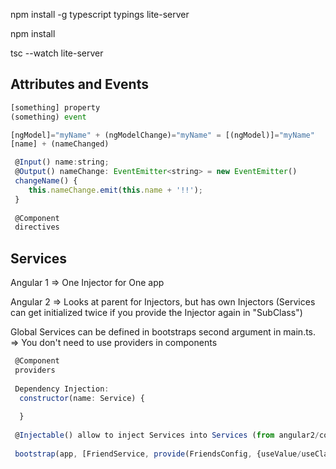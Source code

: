 npm install -g typescript typings lite-server

npm install

tsc --watch
lite-server


## Attributes and Events
```javascript
[something] property
(something) event

[ngModel]="myName" + (ngModelChange)="myName" = [(ngModel)]="myName"
[name] + (nameChanged)

 @Input() name:string;
 @Output() nameChange: EventEmitter<string> = new EventEmitter()
 changeName() {
    this.nameChange.emit(this.name + '!!');
 }
 
 @Component
 directives
``` 

## Services
 
Angular 1 => One Injector for One app

Angular 2 => Looks at parent for Injectors, but has own Injectors (Services can get initialized twice if you provide the Injector again in "SubClass")

Global Services can be defined in bootstraps second argument in main.ts. => You don't need to use providers in components

```javascript
 @Component
 providers
 
 Dependency Injection:
  constructor(name: Service) {
  
  }
  
 @Injectable() allow to inject Services into Services (from angular2/core)
 
 bootstrap(app, [FriendService, provide(FriendsConfig, {useValue/useClass/useFactory})]); to inject custom
``` 
 
